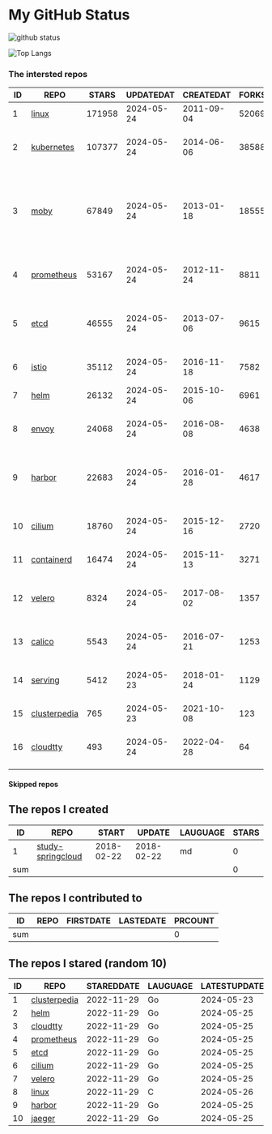 # My GitHub Status

<img src="https://github-readme-stats-1.yihong0618.vercel.app/api?username=daoqingniu&show_icons=true&&&hide_title=true&count_private=true" alt="github status" />

![Top Langs](https://github-readme-stats-1.yihong0618.vercel.app/api/top-langs/?username=daoqingniu&layout=compact)

<!--START_SECTION:github_repos-->
### The intersted repos
| ID |                              REPO                               | STARS  | UPDATEDAT  | CREATEDAT  | FORKSCOUNT |                                                DESCRIPTIONS                                                |
|----|-----------------------------------------------------------------|--------|------------|------------|------------|------------------------------------------------------------------------------------------------------------|
|  1 | [linux](https://github.com/torvalds/linux)                      | 171958 | 2024-05-24 | 2011-09-04 |      52069 | Linux kernel source tree                                                                                   |
|  2 | [kubernetes](https://github.com/kubernetes/kubernetes)          | 107377 | 2024-05-24 | 2014-06-06 |      38588 | Production-Grade Container Scheduling and Management                                                       |
|  3 | [moby](https://github.com/moby/moby)                            |  67849 | 2024-05-24 | 2013-01-18 |      18555 | The Moby Project - a collaborative project for the container ecosystem to assemble container-based systems |
|  4 | [prometheus](https://github.com/prometheus/prometheus)          |  53167 | 2024-05-24 | 2012-11-24 |       8811 | The Prometheus monitoring system and time series database.                                                 |
|  5 | [etcd](https://github.com/etcd-io/etcd)                         |  46555 | 2024-05-24 | 2013-07-06 |       9615 | Distributed reliable key-value store for the most critical data of a distributed system                    |
|  6 | [istio](https://github.com/istio/istio)                         |  35112 | 2024-05-24 | 2016-11-18 |       7582 | Connect, secure, control, and observe services.                                                            |
|  7 | [helm](https://github.com/helm/helm)                            |  26132 | 2024-05-24 | 2015-10-06 |       6961 | The Kubernetes Package Manager                                                                             |
|  8 | [envoy](https://github.com/envoyproxy/envoy)                    |  24068 | 2024-05-24 | 2016-08-08 |       4638 | Cloud-native high-performance edge/middle/service proxy                                                    |
|  9 | [harbor](https://github.com/goharbor/harbor)                    |  22683 | 2024-05-24 | 2016-01-28 |       4617 | An open source trusted cloud native registry project that stores, signs, and scans content.                |
| 10 | [cilium](https://github.com/cilium/cilium)                      |  18760 | 2024-05-24 | 2015-12-16 |       2720 | eBPF-based Networking, Security, and Observability                                                         |
| 11 | [containerd](https://github.com/containerd/containerd)          |  16474 | 2024-05-24 | 2015-11-13 |       3271 | An open and reliable container runtime                                                                     |
| 12 | [velero](https://github.com/vmware-tanzu/velero)                |   8324 | 2024-05-24 | 2017-08-02 |       1357 | Backup and migrate Kubernetes applications and their persistent volumes                                    |
| 13 | [calico](https://github.com/projectcalico/calico)               |   5543 | 2024-05-24 | 2016-07-21 |       1253 | Cloud native networking and network security                                                               |
| 14 | [serving](https://github.com/knative/serving)                   |   5412 | 2024-05-23 | 2018-01-24 |       1129 | Kubernetes-based, scale-to-zero, request-driven compute                                                    |
| 15 | [clusterpedia](https://github.com/clusterpedia-io/clusterpedia) |    765 | 2024-05-23 | 2021-10-08 |        123 | The Encyclopedia of Kubernetes clusters                                                                    |
| 16 | [cloudtty](https://github.com/cloudtty/cloudtty)                |    493 | 2024-05-24 | 2022-04-28 |         64 | A Friendly Kubernetes CloudShell (Web Terminal) !                                                          |



#### Skipped repos
<!--END_SECTION:github_repos-->

<!--START_SECTION:my_github-->
## The repos I created
| ID  |                                 REPO                                 |   START    |   UPDATE   | LAUGUAGE | STARS |
|-----|----------------------------------------------------------------------|------------|------------|----------|-------|
|   1 | [study-springcloud](https://github.com/daoqingniu/study-springcloud) | 2018-02-22 | 2018-02-22 | md       |     0 |
| sum |                                                                      |            |            |          |     0 |

## The repos I contributed to
| ID  | REPO | FIRSTDATE | LASTEDATE | PRCOUNT |
|-----|------|-----------|-----------|---------|
| sum |      |           |           |       0 |

## The repos I stared (random 10)
| ID |                              REPO                               | STAREDDATE | LAUGUAGE | LATESTUPDATE |
|----|-----------------------------------------------------------------|------------|----------|--------------|
|  1 | [clusterpedia](https://github.com/clusterpedia-io/clusterpedia) | 2022-11-29 | Go       | 2024-05-23   |
|  2 | [helm](https://github.com/helm/helm)                            | 2022-11-29 | Go       | 2024-05-25   |
|  3 | [cloudtty](https://github.com/cloudtty/cloudtty)                | 2022-11-29 | Go       | 2024-05-25   |
|  4 | [prometheus](https://github.com/prometheus/prometheus)          | 2022-11-29 | Go       | 2024-05-25   |
|  5 | [etcd](https://github.com/etcd-io/etcd)                         | 2022-11-29 | Go       | 2024-05-25   |
|  6 | [cilium](https://github.com/cilium/cilium)                      | 2022-11-29 | Go       | 2024-05-25   |
|  7 | [velero](https://github.com/vmware-tanzu/velero)                | 2022-11-29 | Go       | 2024-05-25   |
|  8 | [linux](https://github.com/torvalds/linux)                      | 2022-11-29 | C        | 2024-05-26   |
|  9 | [harbor](https://github.com/goharbor/harbor)                    | 2022-11-29 | Go       | 2024-05-25   |
| 10 | [jaeger](https://github.com/jaegertracing/jaeger)               | 2022-11-29 | Go       | 2024-05-25   |

<!--END_SECTION:my_github-->
